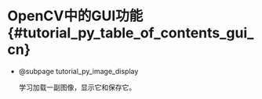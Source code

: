 # OpenCV中的GUI功能{#tutorial_py_table_of_contents_gui_cn}

- @subpage tutorial_py_image_display

  学习加载一副图像，显示它和保存它。

